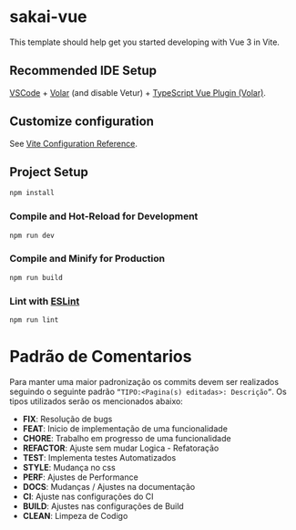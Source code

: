 # sakai-vue

This template should help get you started developing with Vue 3 in Vite.

## Recommended IDE Setup

[VSCode](https://code.visualstudio.com/) + [Volar](https://marketplace.visualstudio.com/items?itemName=Vue.volar) (and disable Vetur) + [TypeScript Vue Plugin (Volar)](https://marketplace.visualstudio.com/items?itemName=Vue.vscode-typescript-vue-plugin).

## Customize configuration

See [Vite Configuration Reference](https://vitejs.dev/config/).

## Project Setup

```sh
npm install
```

### Compile and Hot-Reload for Development

```sh
npm run dev
```

### Compile and Minify for Production

```sh
npm run build
```

### Lint with [ESLint](https://eslint.org/)

```sh
npm run lint
```



# Padrão de Comentarios
Para manter uma maior padronização os commits devem ser realizados seguindo o seguinte padrão `“TIPO:<Pagina(s) editadas>: Descrição”`. Os tipos utilizados serão os mencionados abaixo:

- **FIX**: Resolução de bugs
- **FEAT**: Inicio de implementação de uma funcionalidade
- **CHORE**: Trabalho em progresso de uma funcionalidade
- **REFACTOR**: Ajuste sem mudar Logica - Refatoração
- **TEST**: Implementa testes Automatizados
- **STYLE**: Mudança no css
- **PERF**: Ajustes de Performance
- **DOCS**: Mudanças / Ajustes na documentação
- **CI**: Ajuste nas configurações do CI
- **BUILD**: Ajustes nas configurações de Build
- **CLEAN**: Limpeza de Codigo



